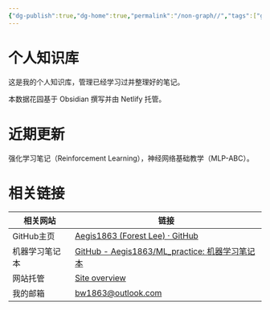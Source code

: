 ```yaml
---
{"dg-publish":true,"dg-home":true,"permalink":"/non-graph//","tags":["gardenEntry"],"dgPassFrontmatter":true,"created":"2024-01-10T10:29:37.837+08:00"}
---
```



# 个人知识库

这是我的个人知识库，管理已经学习过并整理好的笔记。

本数据花园基于 Obsidian 撰写并由 Netlify 托管。

# 近期更新

强化学习笔记（Reinforcement Learning），神经网络基础教学（MLP-ABC）。

# 相关链接

| 相关网站    | 链接                                |
| ---------  | ------------------------------------- |
| GitHub主页 | [Aegis1863 (Forest Lee) · GitHub](https://github.com/Aegis1863)    |
| 机器学习笔记本  | [GitHub - Aegis1863/ML\_practice: 机器学习笔记本](https://github.com/Aegis1863/ML_practice) |
| 网站托管 | [Site overview](https://app.netlify.com/sites/bw666/overview) |
| 我的邮箱| bw1863@outlook.com |
